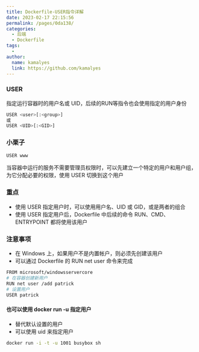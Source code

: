 ```yaml
---
title: Dockerfile-USER指令详解
date: 2023-02-17 22:15:56
permalink: /pages/0da138/
categories:
  - 后端
  - Dockerfile
tags:
  - 
author: 
  name: kamalyes
  link: https://github.com/kamalyes
---
```

### USER

指定运行容器时的用户名或 UID，后续的RUN等指令也会使用指定的用户身份

```bash
USER <user>[:<group>] 
或
USER <UID>[:<GID>]
```

### 小栗子

```bash
USER www
```

当容器中运行的服务不需要管理员权限时，可以先建立一个特定的用户和用户组，为它分配必要的权限，使用 USER 切换到这个用户

### 重点

- 使用 USER 指定用户时，可以使用用户名、UID 或 GID，或是两者的组合
- 使用 USER 指定用户后，Dockerfile 中后续的命令 RUN、CMD、ENTRYPOINT 都将使用该用户

### 注意事项

- 在 Windows 上，如果用户不是内置帐户，则必须先创建该用户
- 可以通过 Dockerfile 的 RUN net user 命令来完成

```bash
FROM microsoft/windowsservercore
# 在容器创建新用户
RUN net user /add patrick
# 设置用户
USER patrick
```

#### 也可以使用 docker run -u 指定用户

- 替代默认设置的用户
- 可以使用 uid 来指定用户

```bash
docker run -i -t -u 1001 busybox sh
```
